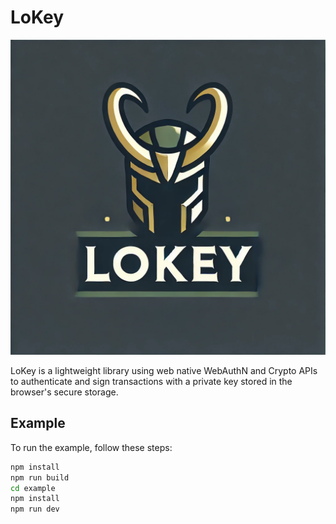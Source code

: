 # LoKey

![LoKey](https://github.com/orbs-network/lokey/blob/main/src/images/lokey-logo2.png?raw=true)

LoKey is a lightweight library using web native WebAuthN and Crypto APIs to authenticate and sign transactions with a private key stored in the browser's secure storage.

## Example

To run the example, follow these steps:

```bash
npm install
npm run build
cd example
npm install
npm run dev
```
